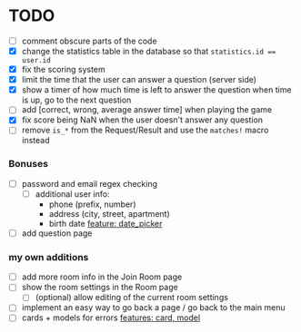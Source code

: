 # TODO
 - [ ] comment obscure parts of the code
 - [x] change the statistics table in the database so that `statistics.id == user.id`
 - [x] fix the scoring system
 - [x] limit the time that the user can answer a question (server side)
 - [x] show a timer of how much time is left to answer the question
    when time is up, go to the next question
 - [ ] add [correct, wrong, average answer time] when playing the game
 - [x] fix score being NaN when the user doesn't answer any question
 - [ ] remove `is_*` from the Request/Result and use the `matches!` macro instead

### Bonuses
 - [ ] password and email regex checking
    * [ ] additional user info:
        - phone (prefix, number)
        - address (city, street, apartment)
        - birth date [feature: date_picker](https://github.com/iced-rs/iced_aw/tree/main/examples/date_picker/src/main.rs)
 - [ ] add question page

### my own additions
 - [ ] add more room info in the Join Room page
 - [ ] show the room settings in the Room page
    * [ ] (optional) allow editing of the current room settings
 - [ ] implement an easy way to go back a page / go back to the main menu
 - [ ] cards + models for errors [features: card, model](https://github.com/iced-rs/iced_aw/tree/main/examples/model/src/main.rs)
